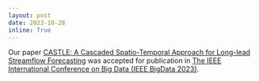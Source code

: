 ```yaml
---
layout: post
date: 2023-10-28
inline: True
---
```


Our paper [CASTLE: A Cascaded Spatio-Temporal Approach for Long-lead Streamflow Forecasting](https://ieeexplore.ieee.org/abstract/document/10386528) was accepted for publication in [The IEEE International Conference on Big Data (IEEE BigData 2023)](https://bigdataieee.org/BigData2023/).
